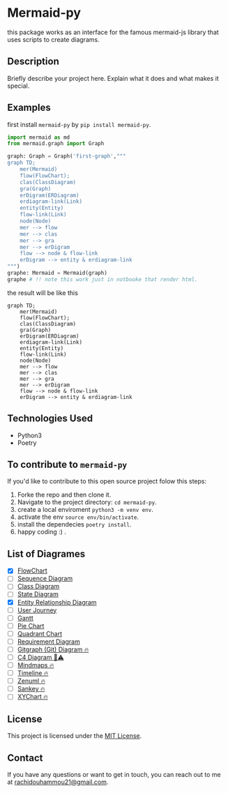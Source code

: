 # Mermaid-py

this package works as an interface for the famous mermaid-js library that uses scripts to create diagrams.

## Description

Briefly describe your project here. Explain what it does and what makes it special.

## Examples
first install `mermaid-py` by `pip install mermaid-py`.
```python
import mermaid as md
from mermaid.graph import Graph

graph: Graph = Graph('first-graph',"""
graph TD;
    mer(Mermaid)
    flow(FlowChart);
    clas(ClassDiagram)
    gra(Graph)
    erDigram(ERDiagram)
    erdiagram-link(Link)
    entity(Entity)
    flow-link(Link)
    node(Node)
    mer --> flow
    mer --> clas
    mer --> gra
    mer --> erDigram
    flow --> node & flow-link
    erDigram --> entity & erdiagram-link
""")
graphe: Mermaid = Mermaid(graph)
graphe # !! note this work just in notbooke that render html.
```
the result will be like this

```mermaid
graph TD;
    mer(Mermaid)
    flow(FlowChart);
    clas(ClassDiagram)
    gra(Graph)
    erDigram(ERDiagram)
    erdiagram-link(Link)
    entity(Entity)
    flow-link(Link)
    node(Node)
    mer --> flow
    mer --> clas
    mer --> gra
    mer --> erDigram
    flow --> node & flow-link
    erDigram --> entity & erdiagram-link
```

## Technologies Used

- Python3
- Poetry

## To contribute to `mermaid-py`

If you'd like to contribute to this open source project folow this steps:

1. Forke the repo and then clone it.
2. Navigate to the project directory: `cd mermaid-py`.
3. create a local enviroment `python3 -m venv env`.
4. activate the env `source env/bin/activate`.
5. install the dependecies `poetry install`.
6. happy coding :) .

## List of Diagrames
- [x] [FlowChart](https://mermaid.js.org/syntax/flowchart.html)
- [ ] [Sequence Diagram](https://mermaid.js.org/syntax/sequenceDiagram.html)
- [ ] [Class Diagram](https://mermaid.js.org/syntax/classDiagram.html)
- [ ] [State Diagram](https://mermaid.js.org/syntax/stateDiagram.html)
- [x] [Entity Relationship Diagram](https://mermaid.js.org/syntax/entityRelationshipDiagram.html)
- [ ] [User Journey](https://mermaid.js.org/syntax/userJourney.html)
- [ ] [Gantt](https://mermaid.js.org/syntax/gantt.html)
- [ ] [Pie Chart](https://mermaid.js.org/syntax/pie.html)
- [ ] [Quadrant Chart](https://mermaid.js.org/syntax/quadrantChart.html)
- [ ] [Requirement Diagram](https://mermaid.js.org/syntax/requirementDiagram.html)
- [ ] [Gitgraph (Git) Diagram 🔥](https://mermaid.js.org/syntax/gitgraph.html)
- [ ] [C4 Diagram 🦺⚠️](https://mermaid.js.org/syntax/c4.html)
- [ ] [Mindmaps 🔥](https://mermaid.js.org/syntax/mindmap.html)
- [ ] [Timeline 🔥](https://mermaid.js.org/syntax/timeline.html)
- [ ] [Zenuml 🔥](https://mermaid.js.org/syntax/zenuml.html)
- [ ] [Sankey 🔥](https://mermaid.js.org/syntax/sankey.html)
- [ ] [XYChart 🔥](https://mermaid.js.org/syntax/xychart.html)

## License

This project is licensed under the [MIT License](LICENSE).

## Contact

If you have any questions or want to get in touch, you can reach out to me at [rachidouhammou21@gmail.com](rachidouhammou21@gmail.com).
